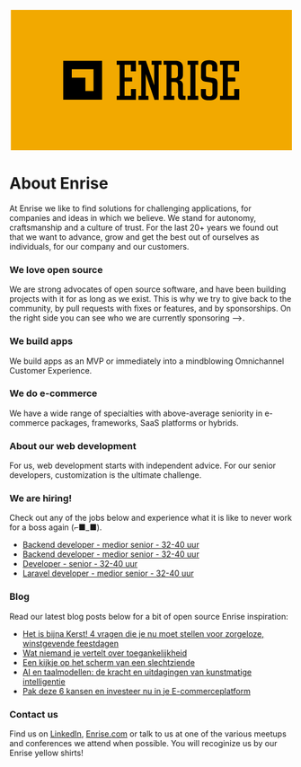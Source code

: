 <p align="center"><a href="https://enrise.com" target="_blank"><img src="https://github.com/enrise/.github/blob/master/images/logo.png?raw=true"></a></p>

# About Enrise

At Enrise we like to find solutions for challenging applications, for companies and ideas in which we believe. We stand for autonomy, craftsmanship and a culture of trust. For the last 20+ years we found out that we want to advance, grow and get the best out of ourselves as individuals, for our company and our customers.

### We love open source

We are strong advocates of open source software, and have been building projects with it for as long as we exist.
This is why we try to give back to the community, by pull requests with fixes or features, and by sponsorships.
On the right side you can see who we are currently sponsoring -->.

### We build apps
We build apps as an MVP or immediately into a mindblowing Omnichannel Customer Experience.

### We do e-commerce
We have a wide range of specialties with above-average seniority in e-commerce packages, frameworks, SaaS platforms or hybrids.

### About our web development
For us, web development starts with independent advice. For our senior developers, customization is the ultimate challenge.

### We are hiring!

Check out any of the jobs below and experience what it is like to never work for a boss again (⌐■_■).

<!-- JOB-LIST:START -->
- [Backend developer - medior  senior - 32-40 uur](https://jobs.enrise.com/developer-team-craft)
- [Backend developer - medior senior - 32-40 uur](https://jobs.enrise.com/backend-developer)
- [Developer - senior - 32-40 uur](https://jobs.enrise.com/senior-developer)
- [Laravel developer - medior senior - 32-40 uur](https://jobs.enrise.com/laravel-developer-2)
<!-- JOB-LIST:END -->

### Blog

Read our latest blog posts below for a bit of open source Enrise inspiration:

<!-- POST-LIST:START -->
- [Het is bijna Kerst! 4 vragen die je nu moet stellen voor zorgeloze, winstgevende feestdagen](https://enrise.com/2023/03/4-vragen-die-je-nu-moet-stellen-voor-zorgeloze-winstgevende-feestdagen/)
- [Wat niemand je vertelt over toegankelijkheid](https://enrise.com/2023/03/wat-niemand-je-vertelt-over-toegankelijkheid/)
- [Een kijkje op het scherm van een slechtziende](https://enrise.com/2023/03/een-kijkje-op-het-scherm-van-een-slechtziende/)
- [AI en taalmodellen: de kracht en uitdagingen van kunstmatige intelligentie](https://enrise.com/2023/03/ai-en-taalmodellen/)
- [Pak deze 6 kansen en investeer nu in je E-commerceplatform](https://enrise.com/2023/03/pak-deze-6-kansen-en-investeer-nu-in-je-e-commerceplatform/)
<!-- POST-LIST:END -->

### Contact us

Find us on <a href="https://www.linkedin.com/company/enrise/" target="_blank">LinkedIn</a>, <a href="https://enrise.com" target="_blank">Enrise.com</a> or talk to us at one of the various meetups and conferences we attend when possible. You will recoginize us by our Enrise yellow shirts!
